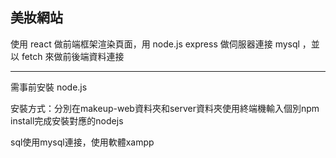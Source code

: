 美妝網站
------------------
使用 react 做前端框架渲染頁面，用 node.js express 做伺服器連接 mysql ，並以 fetch 來做前後端資料連接

-----------------------
需事前安裝 node.js

安裝方式：分別在makeup-web資料夾和server資料夾使用終端機輸入個別npm install完成安裝對應的nodejs

sql使用mysql連接，使用軟體xampp
